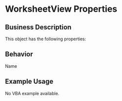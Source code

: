 # WorksheetView Properties

## Business Description
This object has the following properties:

## Behavior
Name

## Example Usage
No VBA example available.